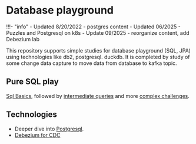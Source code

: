 # Database playground

!!!- "info"
    - Updated 8/20/2022 - postgres content
    - Updated 06/2025 - Puzzles and Postgresql on k8s
    - Update 09/2025 - reorganize content, add Debezium lab

This repository supports simple studies for database playground (SQL, JPA) using technologies like db2, postgresql. duckdb. It is completed by study of some change data capture to move data from database to kafka topic.

## Pure SQL play

[Sql Basics](./sql/index.md), followed by [intermediate queries](./sql/sql.md) and more [complex challenges](./sql/puzzles.md).

## Technologies

* Deeper dive into [Postgresql](./postgres.md).
* [Debezium for CDC](./debezium/index.md)
